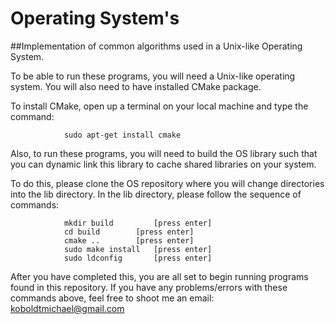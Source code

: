 # Operating System's
##Implementation of common algorithms used in a Unix-like Operating System.

To be able to run these programs, you will need a Unix-like operating system. You will also need to have installed CMake package.
	
To install CMake, open up a terminal on your local machine and type the command: 
	
				sudo apt-get install cmake

Also, to run these programs, you will need to build the OS library such that you can dynamic link this library to cache shared libraries on your system.
	
To do this, please clone the OS repository where you will change directories into the lib directory. In the lib directory, please follow the sequence of commands:

				mkdir build 		[press enter]
				cd build		[press enter]
				cmake ..		[press enter]
				sudo make install	[press enter]
				sudo ldconfig		[press enter]

After you have completed this, you are all set to begin running programs found in this repository. If you have any problems/errors with these commands above, feel free to shoot me an email: koboldtmichael@gmail.com



	


